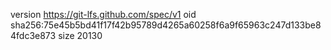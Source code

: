 version https://git-lfs.github.com/spec/v1
oid sha256:75e45b5bd41f17f42b95789d4265a60258f6a9f65963c247d133be84fdc3e873
size 20130
